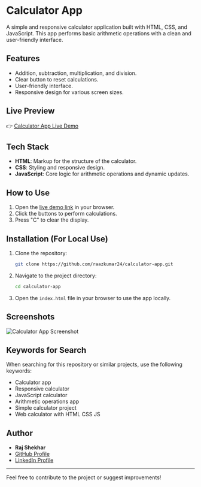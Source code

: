 # Calculator App

A simple and responsive calculator application built with HTML, CSS, and JavaScript. This app performs basic arithmetic operations with a clean and user-friendly interface.

## Features

- Addition, subtraction, multiplication, and division.
- Clear button to reset calculations.
- User-friendly interface.
- Responsive design for various screen sizes.

## Live Preview

👉 [Calculator App Live Demo](https://raazkumar24.github.io/calculator-app/)

## Tech Stack

- **HTML**: Markup for the structure of the calculator.
- **CSS**: Styling and responsive design.
- **JavaScript**: Core logic for arithmetic operations and dynamic updates.

## How to Use

1. Open the [live demo link](https://raazkumar24.github.io/calculator-app/) in your browser.
2. Click the buttons to perform calculations.
3. Press "C" to clear the display.

## Installation (For Local Use)

1. Clone the repository:
   ```bash
   git clone https://github.com/raazkumar24/calculator-app.git
   ```
2. Navigate to the project directory:
   ```bash
   cd calculator-app
   ```
3. Open the `index.html` file in your browser to use the app locally.

## Screenshots

![Calculator App Screenshot](https://i.postimg.cc/BQBK9Zmp/Screenshot-2024-11-18-190423.png)

## Keywords for Search

When searching for this repository or similar projects, use the following keywords:
- Calculator app
- Responsive calculator
- JavaScript calculator
- Arithmetic operations app
- Simple calculator project
- Web calculator with HTML CSS JS

## Author

- **Raj Shekhar**
- [GitHub Profile](https://github.com/raazkumar24)
- [LinkedIn Profile](https://www.linkedin.com/in/raj-shekhar-799898214/)

---

Feel free to contribute to the project or suggest improvements!
```
